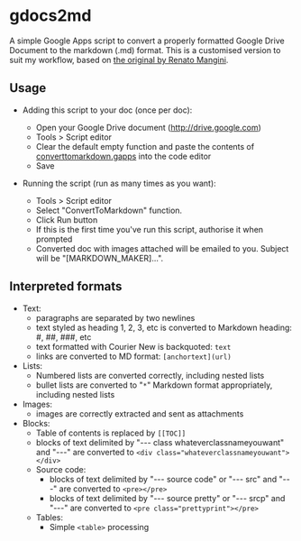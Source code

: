 gdocs2md
========

A simple Google Apps script to convert a properly formatted Google Drive Document to the markdown (.md) format. This is a customised version to suit my workflow, based on [the original by Renato Mangini](https://github.com/mangini/gdocs2md).

## Usage

  * Adding this script to your doc (once per doc):
    * Open your Google Drive document (http://drive.google.com)
    * Tools > Script editor
    * Clear the default empty function and paste the contents of [converttomarkdown.gapps](https://github.com/reallyfancy/gdocs2md/blob/master/converttomarkdown.gapps) into the code editor
    * Save
    
  * Running the script (run as many times as you want):
    - Tools > Script editor
    - Select "ConvertToMarkdown" function.
    - Click Run button
    - If this is the first time you've run this script, authorise it when prompted
    - Converted doc with images attached will be emailed to you. Subject will be "[MARKDOWN_MAKER]...".


## Interpreted formats
  * Text:
    * paragraphs are separated by two newlines
    * text styled as heading 1, 2, 3, etc is converted to Markdown heading: #, ##, ###, etc
    * text formatted with Courier New is backquoted: ``text``
    * links are converted to MD format: `[anchortext](url)`
  * Lists:
    * Numbered lists are converted correctly, including nested lists
    * bullet lists are converted to "`*`" Markdown format appropriately, including nested lists
  * Images:
    * images are correctly extracted and sent as attachments
  * Blocks:
    * Table of contents is replaced by `[[TOC]]`
    * blocks of text delimited by "--- class whateverclassnameyouwant" and "---" are converted to `<div class="whateverclassnameyouwant"></div>` 
    * Source code: 
      * blocks of text delimited by "--- source code" or "--- src" and "---" are converted to `<pre></pre>`
      * blocks of text delimited by "--- source pretty" or "--- srcp" and "---" are converted to `<pre class="prettyprint"></pre>`
    * Tables:
      * Simple `<table>` processing
